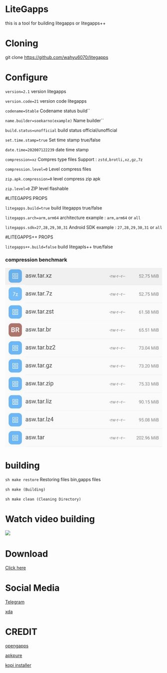 # LiteGapps
this is a tool for building litegapps or litegapps++

# Cloning
git clone https://github.com/wahyu6070/litegapps
# Configure

``version=2.1`` version litegapps
 
``version.code=21`` version code litegapps
 
``codename=Stable`` Codename status build``
 
``name.builder=soekarno(example)`` Name builder``
 
``build.status=unofficial`` build status official/unofficial
 
``set.time.stamp=true``  Set time stamp true/false
 
``date.time=202007122239`` date time stamp
 
``compression=xz`` Compres type files Support : ``zstd,brotli,xz,gz,7z``
 
``compression.level=0`` Level compress files
 
``zip.apk.compression=0`` level compress zip apk
 
``zip.level=0`` ZIP level flashable
 
#LITEGAPPS PROPS
 
``litegapps.build=true`` build litegapps true/false
 
``litegapps.arch=arm,arm64`` architecture example : ``arm,arm64`` or ``all``
 
``litegapps.sdk=27,28,29,30,31`` Android SDK example : ``27,28,29,30,31`` or ``all``
 
#LITEGAPPS++ PROPS
 
``litegapps++.build=false`` build litegapls++ true/false


### compression benchmark
![Benchmark](/etc/images/compres_lvl.jpg?raw=true "benchmark compression")
# building
``sh make restore`` Restoring files bin,gapps files
 
``sh make (Building)``

``
sh make clean (Cleaning Directory)
``

# Watch video building
[<img src="https://img.youtube.com/vi/5ddkNReE2RE/maxresdefault.jpg" width="50%">](https://youtu.be/5ddkNReE2RE)
# Download
[Click here](https://litegapps.github.io/)
# Social Media
[Telegram](https://t.me/litegapps)
 
[xda](https://forum.xda-developers.com/t/litegapps-systemless.4146013/)
# CREDIT
[opengapps](https://opengapps.org/)
 
[apkpure](https://apkpure.com/)
 
[kopi installer](https://github.com/wahyu6070/Kopi-installer)
 

